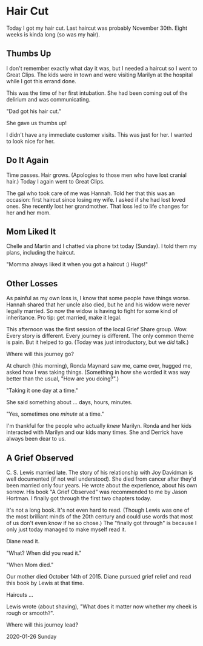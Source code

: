 # Hair Cut

Today I got my hair cut.
Last haircut was probably November 30th.
Eight weeks is kinda long (so was my hair).

## Thumbs Up

I don't remember exactly what day it was,
but I needed a haircut so I went to Great Clips.
The kids were in town and were visiting Marilyn at the hospital
while I got this errand done.

This was the time of her first intubation.
She had been coming out of the delirium and was communicating.

"Dad got his hair cut."

She gave us thumbs up!

I didn't have any immediate customer visits.
This was just for her. I wanted to look nice for her.

## Do It Again

Time passes. Hair grows.
(Apologies to those men who have lost cranial hair.)
Today I again went to Great Clips.

The gal who took care of me was Hannah.
Told her that this was an occasion: first haircut since losing my wife.
I asked if she had lost loved ones. She recently lost her grandmother.
That loss led to life changes for her and her mom.

## Mom Liked It

Chelle and Martin and I chatted via phone txt today (Sunday).
I told them my plans, including the haircut.

"Momma always liked it when you got a haircut :) Hugs!"

## Other Losses

As painful as my own loss is, I know that some people have things worse.
Hannah shared that her uncle also died, but he and his widow were never
legally married. So now the widow is having to fight for some kind of
inheritance. Pro tip: get married, make it legal.

This afternoon was the first session of the local Grief Share group.
Wow.
Every story is different. Every journey is different.
The only common theme is pain.
But it helped to go. (Today was just introductory, but we *did* talk.)

Where will this journey go?

At church (this morning), Ronda Maynard saw me, came over, hugged me,
asked how I was taking things. (Something in how she worded it was
way better than the usual, "How are you doing?".)

"Taking it one day at a time."

She said something about ... days, hours, minutes.

"Yes, sometimes one *minute* at a time."

I'm thankful for the people who actually *knew* Marilyn.
Ronda and her kids interacted with Marilyn and our kids many times.
She and Derrick have always been dear to us.

## A Grief Observed

C. S. Lewis married late.
The story of his relationship with Joy Davidman is well documented
(if not well understood). She died from cancer after they'd been married
only four years. He wrote about the experience, about his own sorrow.
His book "A Grief Observed" was recommended to me by Jason Hortman.
I finally got through the first two chapters today.

It's not a long book. It's not even hard to read. (Though Lewis was one
of the most brilliant minds of the 20th century and could use words that
most of us don't even know if he so chose.) The "finally got through"
is because I only just today managed to make myself read it.

Diane read it.

"What? When did you read it."

"When Mom died."

Our mother died October 14th of 2015.
Diane pursued grief relief and read this book by Lewis at that time.

Haircuts ...

Lewis wrote (about shaving), "What does it matter now whether my cheek
is rough or smooth?".

Where will this journey lead?

2020-01-26 Sunday


